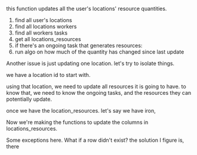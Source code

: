 this function updates all the user's locations' resource quantities.

1. find all user's locations
2. find all locations workers
3. find all workers tasks
4. get all locations_resources
5. if there's an ongoing task that generates resources:
6. run algo on how much of the quantity has changed since last update




Another issue is just updating one location. let's try to isolate things.

we have a location id to start with.

using that location, we need to update all resources it is going to have. to know that, we need to know the ongoing tasks, and the resources they can potentially update.

once we have the location_resources. let's say we have iron, 


Now we're making the functions to update the columns in locations_resources.

Some exceptions here. What if a row didn't exist?
the solution I figure is, there 